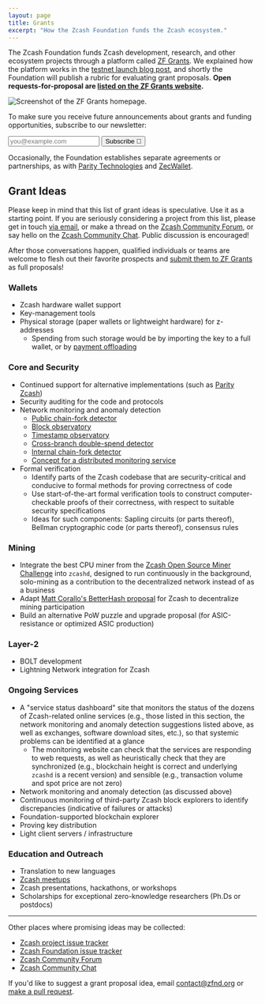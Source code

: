 ```yaml
---
layout: page
title: Grants
excerpt: "How the Zcash Foundation funds the Zcash ecosystem."
---
```


The Zcash Foundation funds Zcash development, research, and other ecosystem projects through a platform called [ZF Grants](https://grants.zfnd.org/). We explained how the platform works in the [testnet launch blog post](https://www.zfnd.org/blog/zf-grants-open-beta/), and shortly the Foundation will publish a rubric for evaluating grant proposals. **Open requests-for-proposal are [listed on the ZF Grants website](https://grants.zfnd.org/requests).**

![Screenshot of the ZF Grants homepage.](https://www.zfnd.org/images/zf_grants_front_page.png)

To make sure you receive future announcements about grants and funding opportunities, subscribe to our newsletter:

<div class="email-form">
<form
  action="https://buttondown.email/api/emails/embed-subscribe/zcashfoundation"
  method="post"
  target="popupwindow"
  onsubmit="window.open('https://buttondown.email/zcashfoundation', 'popupwindow')"
  class="embeddable-buttondown-form"
>
  <!-- <label for="bd-email">Enter your email:</label> -->
  <input type="email" name="email" id="bd-email" placeholder="you@example.com">
  <input type="hidden" value="1" name="embed"/>
  <input type="submit" value="Subscribe 🎉" />
</form>
</div>

Occasionally, the Foundation establishes separate agreements or partnerships, as with [Parity Technologies](https://www.zfnd.org/blog/parity-partnership/) and [ZecWallet](https://www.zfnd.org/blog/zec-wallet-progress/).

<a name="ideas"></a>

## Grant Ideas

Please keep in mind that this list of grant ideas is speculative. Use it as a starting point. If you are seriously considering a project from this list, please get in touch [via email](mailto:contact@zfnd.org), or make a thread on the [Zcash Community Forum](https://forum.zcashcommunity.com/), or say hello on the [Zcash Community Chat](https://chat.zcashcommunity.com/). Public discussion is encouraged!

After those conversations happen, qualified individuals or teams are welcome to flesh out their favorite prospects and [submit them to ZF Grants](https://grants.zfnd.org/create) as full proposals!

### Wallets

- Zcash hardware wallet support
- Key-management tools
- Physical storage (paper wallets or lightweight hardware) for z-addresses
	- Spending from such storage would be by importing the key to a full wallet, or by [payment offloading](https://github.com/zcash/zcash/issues/1113)

### Core and Security

- Continued support for alternative implementations (such as [Parity Zcash](https://github.com/paritytech/parity-zcash))
- Security auditing for the code and protocols
- Network monitoring and anomaly detection
	- [Public chain-fork detector](https://github.com/zcash/zcash/issues/2536)
	- [Block observatory](https://github.com/zcash/zcash/issues/1922)
	- [Timestamp observatory](https://github.com/zcash/zcash/issues/1924)
	- [Cross-branch double-spend detector](https://github.com/zcash/zcash/issues/2275)
	- [Internal chain-fork detector](https://github.com/zcash/zcash/issues/1925)
	- [Concept for a distributed monitoring service](https://github.com/paulogr/dstatuspage)
- Formal verification
	- Identify parts of the Zcash codebase that are security-critical and conducive to formal methods for proving correctness of code
	- Use start-of-the-art formal verification tools to construct computer-checkable proofs of their correctness, with respect to suitable security specifications
	- Ideas for such components: Sapling circuits (or parts thereof), Bellman cryptographic code (or parts thereof), consensus rules

### Mining

- Integrate the best CPU miner from the [Zcash Open Source Miner Challenge](https://zcashminers.org/) into `zcashd`, designed to run continuously in the background, solo-mining as a contribution to the decentralized network instead of as a business
- Adapt [Matt Corallo's BetterHash proposal](https://github.com/TheBlueMatt/bips/blob/betterhash/bip-XXXX.mediawiki) for Zcash to decentralize mining participation
- Build an alternative PoW puzzle and upgrade proposal (for ASIC-resistance or optimized ASIC production)

### Layer-2

- BOLT development
- Lightning Network integration for Zcash

### Ongoing Services

- A "service status dashboard" site that monitors the status of the dozens of Zcash-related online services (e.g., those listed in this section, the network monitoring and anomaly detection suggestions listed above, as well as exchanges, software download sites, etc.), so that systemic problems can be identified at a glance
	- The monitoring website can check that the services are responding to web requests, as well as heuristically check that they are synchronized (e.g., blockchain height is correct and underlying `zcashd` is a recent version) and sensible (e.g., transaction volume and spot price are not zero)
- Network monitoring and anomaly detection (as discussed above)
- Continuous monitoring of third-party Zcash block explorers to identify discrepancies (indicative of failures or attacks)
- Foundation-supported blockchain explorer
- Proving key distribution
- Light client servers / infrastructure

### Education and Outreach

- Translation to new languages
- [Zcash meetups](https://www.zfnd.org/meetups/)
- Zcash presentations, hackathons, or workshops
- Scholarships for exceptional zero-knowledge researchers (Ph.Ds or postdocs)

-----

Other places where promising ideas may be collected:

- [Zcash project issue tracker](https://github.com/zcash/zcash/issues)
- [Zcash Foundation issue tracker](https://github.com/ZcashFoundation/zfnd/issues)
- [Zcash Community Forum](https://forum.zcashcommunity.com/)
- [Zcash Community Chat](https://chat.zcashcommunity.com/)

If you'd like to suggest a grant proposal idea, email contact@zfnd.org or [make a pull request](https://github.com/ZcashFoundation/zfnd/blob/master/grants/index.md).
